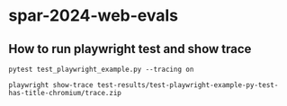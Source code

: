# spar-2024-web-evals

## How to run playwright test and show trace

```
pytest test_playwright_example.py --tracing on
```

```
playwright show-trace test-results/test-playwright-example-py-test-has-title-chromium/trace.zip
```
